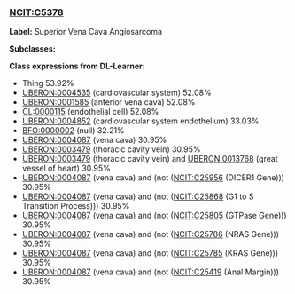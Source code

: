
### [NCIT:C5378](http://purl.obolibrary.org/obo/NCIT_C5378)
**Label:** Superior Vena Cava Angiosarcoma

**Subclasses:** 

**Class expressions from DL-Learner:**

- Thing 53.92%
- [UBERON:0004535](http://purl.obolibrary.org/obo/UBERON_0004535) (cardiovascular system) 52.08%
- [UBERON:0001585](http://purl.obolibrary.org/obo/UBERON_0001585) (anterior vena cava) 52.08%
- [CL:0000115](http://purl.obolibrary.org/obo/CL_0000115) (endothelial cell) 52.08%
- [UBERON:0004852](http://purl.obolibrary.org/obo/UBERON_0004852) (cardiovascular system endothelium) 33.03%
- [BFO:0000002](http://purl.obolibrary.org/obo/BFO_0000002) (null) 32.21%
- [UBERON:0004087](http://purl.obolibrary.org/obo/UBERON_0004087) (vena cava) 30.95%
- [UBERON:0003479](http://purl.obolibrary.org/obo/UBERON_0003479) (thoracic cavity vein) 30.95%
- [UBERON:0003479](http://purl.obolibrary.org/obo/UBERON_0003479) (thoracic cavity vein) and [UBERON:0013768](http://purl.obolibrary.org/obo/UBERON_0013768) (great vessel of heart) 30.95%
- [UBERON:0004087](http://purl.obolibrary.org/obo/UBERON_0004087) (vena cava) and (not ([NCIT:C25956](http://purl.obolibrary.org/obo/NCIT_C25956) (DICER1 Gene))) 30.95%
- [UBERON:0004087](http://purl.obolibrary.org/obo/UBERON_0004087) (vena cava) and (not ([NCIT:C25868](http://purl.obolibrary.org/obo/NCIT_C25868) (G1 to S Transition Process))) 30.95%
- [UBERON:0004087](http://purl.obolibrary.org/obo/UBERON_0004087) (vena cava) and (not ([NCIT:C25805](http://purl.obolibrary.org/obo/NCIT_C25805) (GTPase Gene))) 30.95%
- [UBERON:0004087](http://purl.obolibrary.org/obo/UBERON_0004087) (vena cava) and (not ([NCIT:C25786](http://purl.obolibrary.org/obo/NCIT_C25786) (NRAS Gene))) 30.95%
- [UBERON:0004087](http://purl.obolibrary.org/obo/UBERON_0004087) (vena cava) and (not ([NCIT:C25785](http://purl.obolibrary.org/obo/NCIT_C25785) (KRAS Gene))) 30.95%
- [UBERON:0004087](http://purl.obolibrary.org/obo/UBERON_0004087) (vena cava) and (not ([NCIT:C25419](http://purl.obolibrary.org/obo/NCIT_C25419) (Anal Margin))) 30.95%


